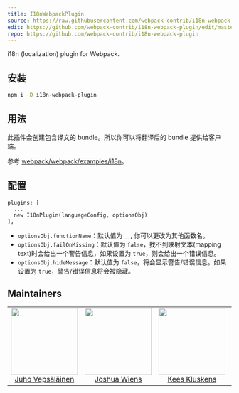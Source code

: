 ```yaml
---
title: I18nWebpackPlugin
source: https://raw.githubusercontent.com/webpack-contrib/i18n-webpack-plugin/master/README.md
edit: https://github.com/webpack-contrib/i18n-webpack-plugin/edit/master/README.md
repo: https://github.com/webpack-contrib/i18n-webpack-plugin
---
```

i18n (localization) plugin for Webpack.

## 安装

```bash
npm i -D i18n-webpack-plugin
```

## 用法

此插件会创建包含译文的 bundle。所以你可以将翻译后的 bundle 提供给客户端。

参考 [webpack/webpack/examples/i18n](https://github.com/webpack/webpack/tree/master/examples/i18n)。

## 配置

```
plugins: [
  ...
  new I18nPlugin(languageConfig, optionsObj)
],
```
 - `optionsObj.functionName`：默认值为 `__`, 你可以更改为其他函数名。
 - `optionsObj.failOnMissing`：默认值为 `false`，找不到映射文本(mapping text)时会给出一个警告信息，如果设置为 `true`，则会给出一个错误信息。
 - `optionsObj.hideMessage`：默认值为 `false`，将会显示警告/错误信息。如果设置为 `true`，警告/错误信息将会被隐藏。

## Maintainers

<table>
  <tbody>
    <tr>
      <td align="center">
        <img width="150" height="150"
        src="https://avatars3.githubusercontent.com/u/166921?v=3&s=150">
        </br>
        <a href="https://github.com/bebraw">Juho Vepsäläinen</a>
      </td>
      <td align="center">
        <img width="150" height="150"
        src="https://avatars2.githubusercontent.com/u/8420490?v=3&s=150">
        </br>
        <a href="https://github.com/d3viant0ne">Joshua Wiens</a>
      </td>
      <td align="center">
        <img width="150" height="150"
        src="https://avatars3.githubusercontent.com/u/533616?v=3&s=150">
        </br>
        <a href="https://github.com/SpaceK33z">Kees Kluskens</a>
      </td>
      <td align="center">
        <img width="150" height="150"
        src="https://avatars3.githubusercontent.com/u/3408176?v=3&s=150">
        </br>
        <a href="https://github.com/TheLarkInn">Sean Larkin</a>
      </td>
    </tr>
  <tbody>
</table>

[npm]: https://img.shields.io/npm/v/i18n-webpack-plugin.svg
[npm-url]: https://npmjs.com/package/i18n-webpack-plugin

[deps]: https://david-dm.org/webpack-contrib/i18n-webpack-plugin.svg
[deps-url]: https://david-dm.org/webpack-contrib/i18n-webpack-plugin

[chat]: https://img.shields.io/badge/gitter-webpack%2Fwebpack-brightgreen.svg
[chat-url]: https://gitter.im/webpack/webpack

[test]: http://img.shields.io/travis/webpack-contrib/i18n-webpack-plugin.svg
[test-url]: https://travis-ci.org/webpack-contrib/i18n-webpack-plugin

[cover]: https://codecov.io/gh/webpack-contrib/i18n-webpack-plugin/branch/master/graph/badge.svg
[cover-url]: https://codecov.io/gh/webpack-contrib/i18n-webpack-plugin
